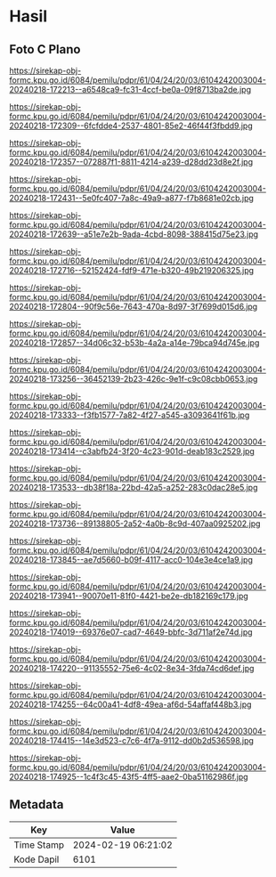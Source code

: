# Hasil

## Foto C Plano

https://sirekap-obj-formc.kpu.go.id/6084/pemilu/pdpr/61/04/24/20/03/6104242003004-20240218-172213--a6548ca9-fc31-4ccf-be0a-09f8713ba2de.jpg

https://sirekap-obj-formc.kpu.go.id/6084/pemilu/pdpr/61/04/24/20/03/6104242003004-20240218-172309--6fcfdde4-2537-4801-85e2-46f44f3fbdd9.jpg

https://sirekap-obj-formc.kpu.go.id/6084/pemilu/pdpr/61/04/24/20/03/6104242003004-20240218-172357--072887f1-8811-4214-a239-d28dd23d8e2f.jpg

https://sirekap-obj-formc.kpu.go.id/6084/pemilu/pdpr/61/04/24/20/03/6104242003004-20240218-172431--5e0fc407-7a8c-49a9-a877-f7b8681e02cb.jpg

https://sirekap-obj-formc.kpu.go.id/6084/pemilu/pdpr/61/04/24/20/03/6104242003004-20240218-172639--a51e7e2b-9ada-4cbd-8098-388415d75e23.jpg

https://sirekap-obj-formc.kpu.go.id/6084/pemilu/pdpr/61/04/24/20/03/6104242003004-20240218-172716--52152424-fdf9-471e-b320-49b219206325.jpg

https://sirekap-obj-formc.kpu.go.id/6084/pemilu/pdpr/61/04/24/20/03/6104242003004-20240218-172804--90f9c56e-7643-470a-8d97-3f7699d015d6.jpg

https://sirekap-obj-formc.kpu.go.id/6084/pemilu/pdpr/61/04/24/20/03/6104242003004-20240218-172857--34d06c32-b53b-4a2a-a14e-79bca94d745e.jpg

https://sirekap-obj-formc.kpu.go.id/6084/pemilu/pdpr/61/04/24/20/03/6104242003004-20240218-173256--36452139-2b23-426c-9e1f-c9c08cbb0653.jpg

https://sirekap-obj-formc.kpu.go.id/6084/pemilu/pdpr/61/04/24/20/03/6104242003004-20240218-173333--f3fb1577-7a82-4f27-a545-a3093641f61b.jpg

https://sirekap-obj-formc.kpu.go.id/6084/pemilu/pdpr/61/04/24/20/03/6104242003004-20240218-173414--c3abfb24-3f20-4c23-901d-deab183c2529.jpg

https://sirekap-obj-formc.kpu.go.id/6084/pemilu/pdpr/61/04/24/20/03/6104242003004-20240218-173533--db38f18a-22bd-42a5-a252-283c0dac28e5.jpg

https://sirekap-obj-formc.kpu.go.id/6084/pemilu/pdpr/61/04/24/20/03/6104242003004-20240218-173736--89138805-2a52-4a0b-8c9d-407aa0925202.jpg

https://sirekap-obj-formc.kpu.go.id/6084/pemilu/pdpr/61/04/24/20/03/6104242003004-20240218-173845--ae7d5660-b09f-4117-acc0-104e3e4ce1a9.jpg

https://sirekap-obj-formc.kpu.go.id/6084/pemilu/pdpr/61/04/24/20/03/6104242003004-20240218-173941--90070e11-81f0-4421-be2e-db182169c179.jpg

https://sirekap-obj-formc.kpu.go.id/6084/pemilu/pdpr/61/04/24/20/03/6104242003004-20240218-174019--69376e07-cad7-4649-bbfc-3d711af2e74d.jpg

https://sirekap-obj-formc.kpu.go.id/6084/pemilu/pdpr/61/04/24/20/03/6104242003004-20240218-174220--91135552-75e6-4c02-8e34-3fda74cd6def.jpg

https://sirekap-obj-formc.kpu.go.id/6084/pemilu/pdpr/61/04/24/20/03/6104242003004-20240218-174255--64c00a41-4df8-49ea-af6d-54affaf448b3.jpg

https://sirekap-obj-formc.kpu.go.id/6084/pemilu/pdpr/61/04/24/20/03/6104242003004-20240218-174415--14e3d523-c7c6-4f7a-9112-dd0b2d536598.jpg

https://sirekap-obj-formc.kpu.go.id/6084/pemilu/pdpr/61/04/24/20/03/6104242003004-20240218-174925--1c4f3c45-43f5-4ff5-aae2-0ba51162986f.jpg


## Metadata

| Key        | Value               |
| ---------- | ------------------- |
| Time Stamp | 2024-02-19 06:21:02 |
| Kode Dapil | 6101                |



